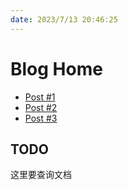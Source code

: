 ```yaml
---
date: 2023/7/13 20:46:25
---
```


# Blog Home


- [Post #1](/blog/post-1)
- [Post #2](/blog/post-2)
- [Post #3](/blog/post-3)

## TODO

这里要查询文档